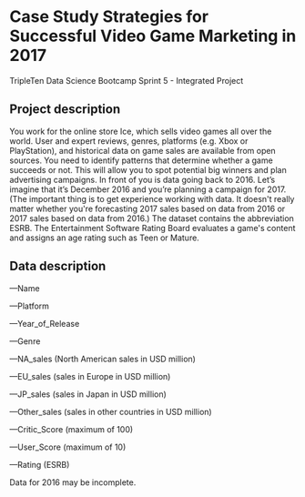 # Case Study Strategies for Successful Video Game Marketing in 2017
TripleTen Data Science Bootcamp Sprint 5 - Integrated Project

## Project description
You work for the online store Ice, which sells video games all over the world. User and expert reviews, genres, platforms (e.g. Xbox or PlayStation), and historical data on game sales are available from open sources. You need to identify patterns that determine whether a game succeeds or not. This will allow you to spot potential big winners and plan advertising campaigns.
In front of you is data going back to 2016. Let’s imagine that it’s December 2016 and you’re planning a campaign for 2017.
(The important thing is to get experience working with data. It doesn't really matter whether you're forecasting 2017 sales based on data from 2016 or 2017 sales based on data from 2016.)
The dataset contains the abbreviation ESRB. The Entertainment Software Rating Board evaluates a game's content and assigns an age rating such as Teen or Mature.

## Data description

—Name

—Platform

—Year_of_Release

—Genre

—NA_sales (North American sales in USD million)

—EU_sales (sales in Europe in USD million)

—JP_sales (sales in Japan in USD million)

—Other_sales (sales in other countries in USD million)

—Critic_Score (maximum of 100)

—User_Score (maximum of 10)

—Rating (ESRB)

Data for 2016 may be incomplete.

